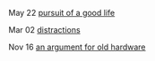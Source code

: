 <!-- BLOG-POST-LIST:START -->
  May 22 [pursuit of a good life](//tek256.com/posts/pursuit-of-a-good-life/)  

  Mar 02 [distractions](//tek256.com/posts/distractions/)  

  Nov 16 [an argument for old hardware](//tek256.com/posts/an-argument-for-old-hardware/)  
<!-- BLOG-POST-LIST:END -->
